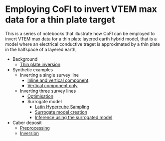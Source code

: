 # Employing CoFI to invert VTEM max data for a thin plate target

This is a series  of notebooks that illustrate how CoFI can be employed to 
invert VTEM max data for a thin plate layered earth hybrid model, that is a model 
where an electrical conductive traget is approximated by a thin plate in the 
halfspace of a layered earth,

- Background
	- [Thin plate inversion](./thin_plate_inversion.ipynb)
- Synthetic examples
    - Inverting a single survey line
        - [Inline and vertical component](./single_survey_line.ipynb).
        - [Vertical component only](./single_survey_line_vertical_only.ipynb)
    - Inverting three survey lines
        - [Optimisation](./three_survey_lines.ipynb)
        - Surrogate model
            - [Latin Hypercube Sampling](./three_survey_lines_latin_hypercube_sampling.ipynb)
            - [Surrogate model creation](./three_survey_lines_surrogate_model_creation.ipynb)
            - [Inference using the surrogated model](./three_survey_lines_parameter_estimation.ipynb) 
- Caber deposit
    - [Preprocessing](./caber_preprocessing.ipynb)
    - [Inversion](./caber_inversion.ipynb)
